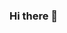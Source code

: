 ### Hi there 👋

<!--
**SushilGhorasaini1/SushilGhorasaini1** is a ✨ _special_ ✨ repository because its `README.md` (this file) appears on your GitHub profile.

Here are some ideas to get you started:

- 🔭 I’m currently working on my own startup
- 🌱 I’m currently learning Postgresql
- 👯 I’m looking to collaborate on github
- 🤔 I’m looking for help with supabase
- 💬 Ask me about flutter
- 📫 How to reach me: @sghorasaini1
- 😄 Pronouns: He/His
- ⚡ Fun fact: I used to spend upto 16 hours a day while learning flutter
-->
